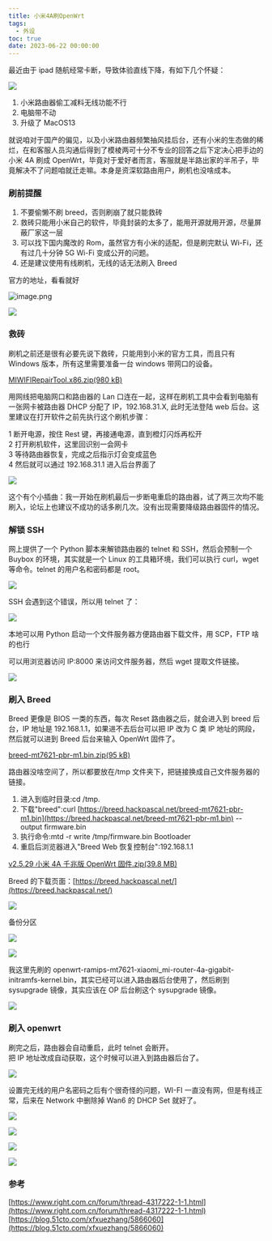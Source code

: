 ```yaml
---
title: 小米4A刷OpenWrt
tags:
  - 外设
toc: true
date: 2023-06-22 00:00:00
---
```


最近由于 ipad 随航经常卡断，导致体验直线下降，有如下几个怀疑：

![](https://raw.githubusercontent.com/Xu-Hardy/image-host/7796030c5adad4e258b8a5c644fc048b17f87ff1/202307221242310.png)

1. 小米路由器偷工减料无线功能不行
2. 电脑带不动
3. 升级了 MacOS13

就说咱对于国产的偏见，以及小米路由器频繁抽风挂后台，还有小米的生态做的稀烂，在和客服人员沟通后得到了模棱两可十分不专业的回答之后下定决心把手边的小米 4A 刷成 OpenWrt，毕竟对于爱好者而言，客服就是半路出家的半吊子，毕竟解决不了问题咱就迁走嘛。本身是资深软路由用户，刷机也没啥成本。

<!--more-->

### 刷前提醒

1. 不要偷懒不刷 breed，否则刷崩了就只能救砖
2. 救砖只能用小米自己的软件，毕竟封装的太多了，能用开源就用开源，尽量屏蔽厂家这一层
3. 可以找下国内魔改的 Rom，虽然官方有小米的适配，但是刷完默认 Wi-Fi，还有过几十分钟 5G Wi-Fi 变成公开的问题。
4. 还是建议使用有线刷机，无线的话无法刷入 Breed

官方的地址，看看就好

![image.png](https://raw.githubusercontent.com/Xu-Hardy/image-host/master/1687398595329-b000d4a6-9e2f-4009-af80-a4b7a3ba9358.png)

![](https://raw.githubusercontent.com/Xu-Hardy/image-host/master/1687398645873-c8085af8-9502-4f8d-a722-bee12bb6e886.png)

### 救砖

刷机之前还是很有必要先说下救砖，只能用到小米的官方工具，而且只有 Windows 版本，所有这里需要准备一台 windows 带网口的设备。

[MIWIFIRepairTool.x86.zip(980 kB)](https://github.com/Xu-Hardy/object-storage/blob/master/mi4A/MIWIFIRepairTool.x86.zip)

用网线把电脑网口和路由器的 Lan 口连在一起，这样在刷机工具中会看到电脑有一张网卡被路由器 DHCP 分配了 IP，192.168.31.X, 此时无法登陆 web 后台。这里建议在打开软件之前先执行这个刷机步骤：

1 断开电源，按住 Rest 键，再接通电源，直到橙灯闪烁再松开  
2 打开刷机软件，这里回识别一会网卡  
3 等待路由器恢复，完成之后指示灯会变成蓝色  
4 然后就可以通过 192.168.31.1 进入后台界面了

![](https://raw.githubusercontent.com/Xu-Hardy/image-host/master/1687396836642-b7c73690-1764-4448-9f9b-a40200965113.png)

这个有个小插曲：我一开始在刷机最后一步断电重启的路由器，试了两三次均不能刷入，论坛上也建议不成功的话多刷几次。没有出现需要降级路由器固件的情况。

### 解锁 SSH

网上提供了一个 Python 脚本来解锁路由器的 telnet 和 SSH，然后会预制一个 Buybox 的环境，其实就是一个 Linux 的工具箱环境，我们可以执行 curl，wget 等命令。telnet 的用户名和密码都是 root。

![](https://raw.githubusercontent.com/Xu-Hardy/image-host/master/1687398788572-5d8abf15-3fca-4755-8572-c6a19f2b83b5.png)

SSH 会遇到这个错误，所以用 telnet 了：

![](https://raw.githubusercontent.com/Xu-Hardy/image-host/master/1687398779870-89ff20b4-f71e-4734-9383-77af19f6881b.png)

本地可以用 Python 启动一个文件服务器方便路由器下载文件，用 SCP，FTP 啥的也行

可以用浏览器访问 IP:8000 来访问文件服务器，然后 wget 提取文件链接。

![](https://raw.githubusercontent.com/Xu-Hardy/image-host/master/1687399002714-ed5649b9-0d25-451a-a028-2e404d8dbba2.png)

### 刷入 Breed

Breed 更像是 BIOS 一类的东西，每次 Reset 路由器之后，就会进入到 breed 后台，IP 地址是 192.168.1.1，如果进不去后台可以把 IP 改为 C 类 IP 地址的网段，然后就可以进到 Breed 后台来输入 OpenWrt 固件了。

[breed-mt7621-pbr-m1.bin.zip(95 kB)](https://github.com/Xu-Hardy/object-storage/blob/master/mi4A/breed-mt7621-pbr-m1.bin.zip)

路由器没啥空间了，所以都要放在/tmp 文件夹下，把链接换成自己文件服务器的链接。

1. 进入到临时目录:cd /tmp.
2. 下载"breed":curl [https://breed.hackpascal.net/breed-mt7621-pbr-m1.bin](https://breed.hackpascal.net/breed-mt7621-pbr-m1.bin) --output firmware.bin
3. 执行命令:mtd -r write /tmp/firmware.bin Bootloader
4. 重启后浏览器进入"Breed Web 恢复控制台":192.168.1.1

[v2.5.29 小米 4A 千兆版 OpenWrt 固件.zip(39.8 MB)](https://github.com/Xu-Hardy/object-storage/blob/master/mi4A/v2.5.29%20%E5%B0%8F%E7%B1%B34A%E5%8D%83%E5%85%86%E7%89%88OpenWrt%E5%9B%BA%E4%BB%B6.zip)

Breed 的下载页面：[https://breed.hackpascal.net/](https://breed.hackpascal.net/)

![](https://raw.githubusercontent.com/Xu-Hardy/image-host/master/1687398443827-03bc7ce7-64b4-4b50-bf36-578511a97050.png)

备份分区

![](https://raw.githubusercontent.com/Xu-Hardy/image-host/master/1687399872176-e43aa92f-9b52-46f2-8cfb-38c6c1eb7ec7.png)

![](https://raw.githubusercontent.com/Xu-Hardy/image-host/master/1687399891497-b7c2cdee-66ec-452b-a1b1-cda4a48ac2e8.png)

我这里先刷的 openwrt-ramips-mt7621-xiaomi_mi-router-4a-gigabit-initramfs-kernel.bin，其实已经可以进入路由器后台使用了，然后刷到 sysupgrade 镜像，其实应该在 OP 后台刷这个 sysupgrade 镜像。

![](https://raw.githubusercontent.com/Xu-Hardy/image-host/master/1687400148704-316d570e-18d2-4a0d-8abe-037d8b4b951c.png)

### 刷入 openwrt

刷完之后，路由器会自动重启，此时 telnet 会断开。  
把 IP 地址改成自动获取，这个时候可以进入到路由器后台了。

![](https://raw.githubusercontent.com/Xu-Hardy/image-host/master/1687397739475-03de7ad1-31ab-40bb-94c3-ce9ab6ac47b2.png)

设置完无线的用户名密码之后有个很奇怪的问题，WI-FI 一直没有网，但是有线正常，后来在 Network 中删除掉 Wan6 的 DHCP Set 就好了。

![](https://raw.githubusercontent.com/Xu-Hardy/image-host/master/1687397990787-de16dd97-0416-41b6-baa1-3e9f2bbdc87c.png)

![](https://raw.githubusercontent.com/Xu-Hardy/image-host/master/1687398060605-5b0905a5-b4ee-47a6-abcc-06e36753587a.png)

![](https://raw.githubusercontent.com/Xu-Hardy/image-host/master/1687398216746-31cf48bf-e37c-4fa5-b837-417dc3ce7e36.png)

![](https://raw.githubusercontent.com/Xu-Hardy/image-host/master/1687398712888-c3963fc7-9ea7-4db7-9554-0de75c2547c9.png)

### 参考

[https://www.right.com.cn/forum/thread-4317222-1-1.html](https://www.right.com.cn/forum/thread-4317222-1-1.html)  
[https://blog.51cto.com/xfxuezhang/5866060](https://blog.51cto.com/xfxuezhang/5866060)
